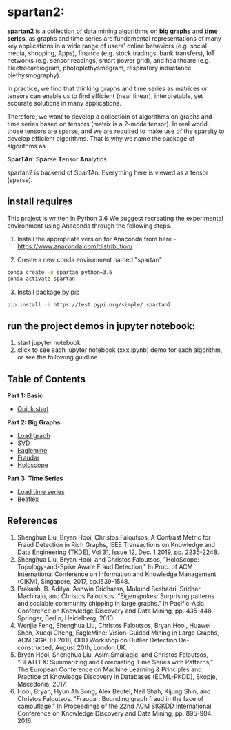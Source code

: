 
# spartan2:

**spartan2** is a collection of data mining algorithms on **big graphs** and
**time series**, as graphs and time series are fundamental representations of many key applications 
in a wide range of users' online behaviors (e.g. social media, shopping, Apps), 
finance (e.g. stock tradings, bank transfers), IoT networks (e.g. sensor readings, smart power grid), and healthcare (e.g. electrocardiogram, photoplethysmogram, respiratory inductance plethysmography). 

In practice, we find that thinking graphs and time series as matrices or tensors
can enable us to find efficient (near linear), interpretable, yet accurate solutions in many applications.

Therefore, we want to develop a collectioin of algorithms on graphs and time series based
on tensors (matrix is a 2-mode tensor). In real world, those tensors are sparse, and we
are required to make use of the sparsity to develop efficient algorithms. That is why
we name the package of algorithms as 

**SparTAn**: **Spar**se **T**ensor **An**alytics.

spartan2 is backend of SparTAn.
Everything here is viewed as a tensor (sparse).

## install requires

 This project is written in Python 3.6
 We suggest recreating the experimental environment using Anaconda through the following steps.
 
1. Install the appropriate version for Anaconda from here - https://www.anaconda.com/distribution/

2. Create a new conda environment named "spartan"
```bash
conda create -n spartan python=3.6
conda activate spartan
```

3. Install package by pip
```bash
pip install -i https://test.pypi.org/simple/ spartan2
```

<!-- 4. Install requirements.
```
pip install --user --requirement requirements
```
or
```
python setup.py install
``` -->

<!-- 5. install code in development mode
```bash
pip install -e spartan2
```
2. Clone the project
```bash
git clone https://github.com/shenghua-liu/spartan2.git
``` -->

## run the project demos in jupyter notebook:

1. start jupyter notebook
2. click to see each jupyter notebook (xxx.ipynb) demo for each algorithm, or see the following guidline.


## Table of Contents

**Part 1: Basic**
* [Quick start](https://github.com/shenghua-liu/spartan2/blob/master/demo/quick_start.ipynb)


**Part 2: Big Graphs**
* [Load graph](https://github.com/shenghua-liu/spartan2/blob/master/demo/ioutil_demo.ipynb)
* [SVD](https://github.com/shenghua-liu/spartan2/blob/master/demo/SVD_demo.ipynb)
* [Eaglemine](https://github.com/shenghua-liu/spartan2/blob/master/demo/Eaglemine_demo.ipynb)
* [Fraudar](https://github.com/shenghua-liu/spartan2/blob/master/demo/Fraudar_demo.ipynb)
* [Holoscope](https://github.com/shenghua-liu/spartan2/blob/master/demo/Holoscope_demo.ipynb)

**Part 3: Time Series**
* [Load time series](https://github.com/shenghua-liu/spartan2/blob/master/demo/TimeseriesData_demo.ipynb)
* [Beatlex](https://github.com/shenghua-liu/spartan2/blob/master/demo/Beatlex_demo.ipynb)

## References
1. Shenghua Liu, Bryan Hooi, Christos Faloutsos, A Contrast Metric for Fraud Detection in Rich Graphs, IEEE Transactions on Knowledge and Data Engineering (TKDE), Vol 31, Issue 12, Dec. 1 2019, pp. 2235-2248.
1. Shenghua Liu, Bryan Hooi, and Christos Faloutsos, "HoloScope: Topology-and-Spike Aware Fraud Detection," In Proc. of ACM International Conference on Information and Knowledge Management (CIKM), Singapore, 2017, pp.1539-1548.
2. Prakash, B. Aditya, Ashwin Sridharan, Mukund Seshadri, Sridhar Machiraju, and Christos Faloutsos. "Eigenspokes: Surprising patterns and scalable community chipping in large graphs." In Pacific-Asia Conference on Knowledge Discovery and Data Mining, pp. 435-448. Springer, Berlin, Heidelberg, 2010.
3. Wenjie Feng, Shenghua Liu, Christos Faloutsos, Bryan Hooi, Huawei Shen, Xueqi Cheng, EagleMine: Vision-Guided Mining in Large Graphs, ACM SIGKDD 2018, ODD Workshop on Outlier Detection De-constructed, August 20th, London UK.
4. Bryan Hooi, Shenghua Liu, Asim Smailagic, and Christos Faloutsos, “BEATLEX: Summarizing and Forecasting Time Series with Patterns,” The European Conference on Machine Learning & Principles and Practice of Knowledge Discovery in Databases (ECML-PKDD), Skopje, Macedonia, 2017.
5. Hooi, Bryan, Hyun Ah Song, Alex Beutel, Neil Shah, Kijung Shin, and Christos Faloutsos. "Fraudar: Bounding graph fraud in the face of camouflage." In Proceedings of the 22nd ACM SIGKDD International Conference on Knowledge Discovery and Data Mining, pp. 895-904. 2016.
